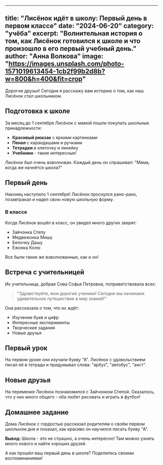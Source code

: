 
---
title: "Лисёнок идёт в школу: Первый день в первом классе"
date: "2024-06-20"
category: "учёба"
excerpt: "Волнительная история о том, как Лисёнок готовился к школе и что произошло в его первый учебный день."
author: "Анна Волкова"
image: "https://images.unsplash.com/photo-1571019613454-1cb2f99b2d8b?w=800&h=400&fit=crop"
---

Дорогие друзья! Сегодня я расскажу вам историю о том, как наш Лисёнок стал школьником.

## Подготовка к школе

За месяц до 1 сентября Лисёнок с мамой пошли покупать школьные принадлежности:

- **Красивый рюкзак** с яркими картинками
- **Пенал** с карандашами и ручками
- **Тетрадки** в клеточку и линейку
- **Учебники** - такие интересные!

Лисёнок был очень взволнован. Каждый день он спрашивал: "Мама, когда же начнётся школа?"

## Первый день

Наконец наступило 1 сентября! Лисёнок проснулся рано-рано, позавтракал и надел свою новую школьную форму.

### В классе

Когда Лисёнок вошёл в класс, он увидел много других зверят:
- Зайчонка Степу
- Медвежонка Мишу  
- Белочку Дашу
- Ежонка Колю

Все были такие же взволнованные, как и он!

## Встреча с учительницей

Их учительница, добрая Сова Софья Петровна, поприветствовала всех:

> "Здравствуйте, мои дорогие ученики! Сегодня мы начинаем удивительное путешествие в мир знаний!"

Она рассказала о том, что их ждёт:
- Изучение букв и цифр
- Интересные эксперименты
- Творческие задания
- Новые друзья

## Первый урок

На первом уроке они изучали букву "А". Лисёнок с удовольствием писал её в тетради и придумывал слова: "арбуз", "автобус", "аист".

## Новые друзья

На переменке Лисёнок познакомился с Зайчонком Степой. Оказалось, что у них много общего - оба любят рисовать и играть в футбол!

## Домашнее задание

Дома Лисёнок с гордостью рассказал родителям о своём первом школьном дне и показал, как красиво он научился писать букву "А".

**Вывод:** Школа - это не страшно, а очень интересно! Там можно узнать много нового и найти хороших друзей.

А как прошёл ваш первый день в школе? Поделитесь своими воспоминаниями!
